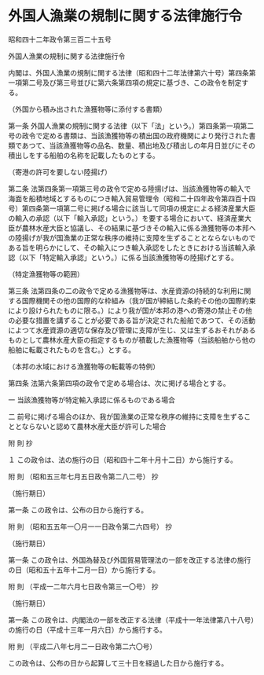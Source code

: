 # 外国人漁業の規制に関する法律施行令

昭和四十二年政令第三百二十五号

外国人漁業の規制に関する法律施行令

内閣は、外国人漁業の規制に関する法律（昭和四十二年法律第六十号）第四条第一項第二号及び第三号並びに第六条第四項の規定に基づき、この政令を制定する。

（外国から積み出された漁獲物等に添付する書類）

第一条 外国人漁業の規制に関する法律（以下「法」という。）第四条第一項第二号の政令で定める書類は、当該漁獲物等の積出国の政府機関により発行された書類であつて、当該漁獲物等の品名、数量、積出地及び積出しの年月日並びにその積出しをする船舶の名称を記載したものとする。

（寄港の許可を要しない陸揚げ）

第二条 法第四条第一項第三号の政令で定める陸揚げは、当該漁獲物等の輸入で海面を船積地域とするものにつき輸入貿易管理令（昭和二十四年政令第四百十四号）第四条第一項第二号に掲げる場合に該当して同項の規定による経済産業大臣の輸入の承認（以下「輸入承認」という。）を要する場合において、経済産業大臣が農林水産大臣と協議し、その結果に基づきその輸入に係る漁獲物等の本邦への陸揚げが我が国漁業の正常な秩序の維持に支障を生ずることとならないものである旨を明らかにして、その輸入につき輸入承認をしたときにおける当該輸入承認（以下「特定輸入承認」という。）に係る当該漁獲物等の陸揚げとする。

（特定漁獲物等の範囲）

第三条 法第四条の二の政令で定める漁獲物等は、水産資源の持続的な利用に関する国際機関その他の国際的な枠組み（我が国が締結した条約その他の国際約束により設けられたものに限る。）により我が国が本邦の港への寄港の禁止その他の必要な措置を講ずることが必要である旨が決定された船舶であつて、その活動によつて水産資源の適切な保存及び管理に支障が生じ、又は生ずるおそれがあるものとして農林水産大臣の指定するものが積載した漁獲物等（当該船舶から他の船舶に転載されたものを含む。）とする。

（本邦の水域における漁獲物等の転載等の特例）

第四条 法第六条第四項の政令で定める場合は、次に掲げる場合とする。

一 当該漁獲物等が特定輸入承認に係るものである場合

二 前号に掲げる場合のほか、我が国漁業の正常な秩序の維持に支障を生ずることとならないと認めて農林水産大臣が許可した場合

附 則 抄

１ この政令は、法の施行の日（昭和四十二年十月十二日）から施行する。

附 則 （昭和五三年七月五日政令第二八二号） 抄

（施行期日）

第一条 この政令は、公布の日から施行する。

附 則 （昭和五五年一〇月一一日政令第二六四号） 抄

（施行期日）

第一条 この政令は、外国為替及び外国貿易管理法の一部を改正する法律の施行の日（昭和五十五年十二月一日）から施行する。

附 則 （平成一二年六月七日政令第三一〇号） 抄

（施行期日）

第一条 この政令は、内閣法の一部を改正する法律（平成十一年法律第八十八号）の施行の日（平成十三年一月六日）から施行する。

附 則 （平成二八年七月二一日政令第二六〇号）

この政令は、公布の日から起算して三十日を経過した日から施行する。
